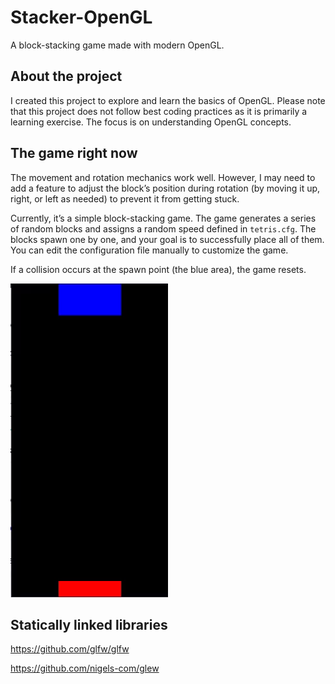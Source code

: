 
# Stacker-OpenGL

A block-stacking game made with modern OpenGL.

## About the project

I created this project to explore and learn the basics of OpenGL. Please note that this project does not follow best coding practices as it is primarily a learning exercise. The focus is on understanding OpenGL concepts.

## The game right now
The movement and rotation mechanics work well. However, I may need to add a feature to adjust the block’s position during rotation (by moving it up, right, or left as needed) to prevent it from getting stuck. 

Currently, it’s a simple block-stacking game. The game generates a series of random blocks and assigns a random speed defined in ```tetris.cfg```. The blocks spawn one by one, and your goal is to successfully place all of them. You can edit the configuration file manually to customize the game.

If a collision occurs at the spawn point (the blue area), the game resets.

![](TetrisGIF.gif)

## Statically linked libraries
https://github.com/glfw/glfw

https://github.com/nigels-com/glew

